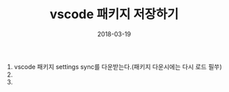 ﻿---
layout:  post 
title:  "vscode 패키지 저장하기"
date: 2018-03-19 
categories: explanation 
tags: vscode
---

1. vscode 패키지 settings sync를 다운받는다.(패키지 다운시에는 다시 로드 필쑤)
2. 
2. 


